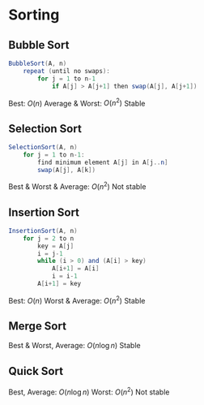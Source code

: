 # Sorting


## Bubble Sort

``` java
BubbleSort(A, n)
	repeat (until no swaps): 
		for j = 1 to n-1
			if A[j] > A[j+1] then swap(A[j], A[j+1])
```

Best: $O(n)$
Average & Worst: $O(n^2)$
Stable

## Selection Sort

```java
SelectionSort(A, n)
	for j = 1 to n-1:  
		find minimum element A[j] in A[j..n] 
		swap(A[j], A[k])
```

Best & Worst & Average: $O(n^2)$
Not stable

## Insertion Sort

```java
InsertionSort(A, n)
	for j = 2 to n 
		key = A[j]
		i = j-1  
		while (i > 0) and (A[i] > key)
			A[i+1] = A[i]
			i = i-1 
		A[i+1] = key
```

Best: $O(n)$
Worst & Average: $O(n^2)$
Stable

## Merge Sort

Best & Worst, Average: $O(n\log n)$
Stable
## Quick Sort

Best, Average: $O(n\log n)$
Worst: $O(n^2)$
Not stable